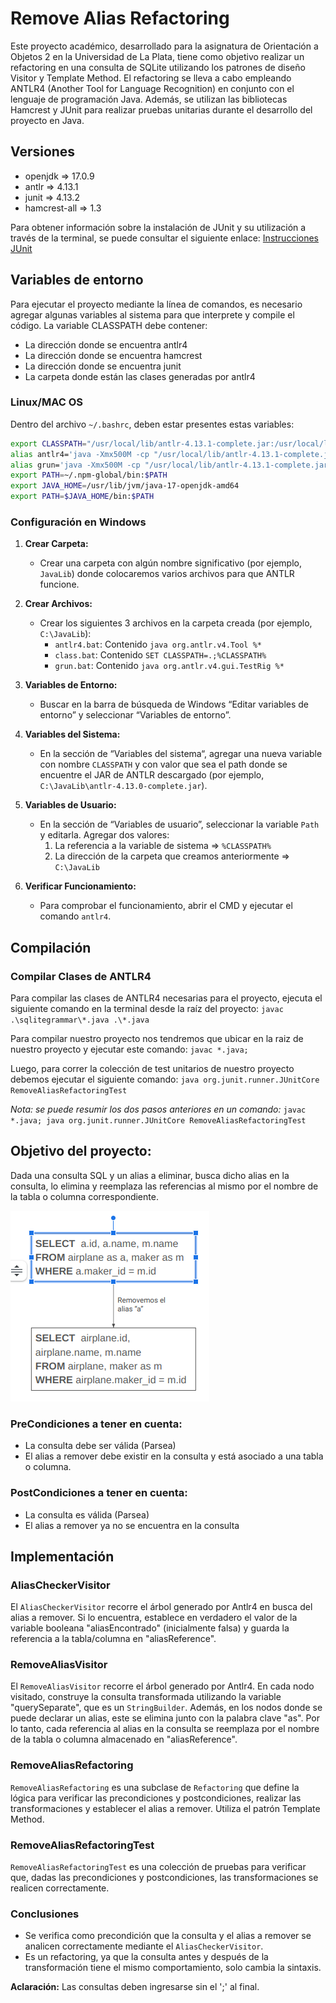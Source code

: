 # Remove Alias Refactoring

Este proyecto académico, desarrollado para la asignatura de Orientación a Objetos 2 en la Universidad de La Plata, tiene como objetivo realizar un refactoring en una consulta de SQLite utilizando los patrones de diseño Visitor y Template Method. El refactoring se lleva a cabo empleando ANTLR4 (Another Tool for Language Recognition) en conjunto con el lenguaje de programación Java. Además, se utilizan las bibliotecas Hamcrest y JUnit para realizar pruebas unitarias durante el desarrollo del proyecto en Java.

## Versiones

- openjdk => 17.0.9
- antlr => 4.13.1
- junit => 4.13.2
- hamcrest-all => 1.3

Para obtener información sobre la instalación de JUnit y su utilización a través de la terminal, se puede consultar el siguiente enlace: [Instrucciones JUnit](https://hikmetcakir.medium.com/how-to-run-test-classes-in-command-line-2322da70195f)

## Variables de entorno

Para ejecutar el proyecto mediante la línea de comandos, es necesario agregar algunas variables al sistema para que interprete y compile el código. La variable CLASSPATH debe contener:

- La dirección donde se encuentra antlr4
- La dirección donde se encuentra hamcrest
- La dirección donde se encuentra junit
- La carpeta donde están las clases generadas por antlr4

### Linux/MAC OS

Dentro del archivo `~/.bashrc`, deben estar presentes estas variables:

```bash
export CLASSPATH="/usr/local/lib/antlr-4.13.1-complete.jar:/usr/local/lib/junit"
alias antlr4='java -Xmx500M -cp "/usr/local/lib/antlr-4.13.1-complete.jar:$CLASSPATH"'
alias grun='java -Xmx500M -cp "/usr/local/lib/antlr-4.13.1-complete.jar:$CLASSPATH"'
export PATH=~/.npm-global/bin:$PATH
export JAVA_HOME=/usr/lib/jvm/java-17-openjdk-amd64
export PATH=$JAVA_HOME/bin:$PATH
```


### Configuración en Windows

1. **Crear Carpeta:**
   - Crear una carpeta con algún nombre significativo (por ejemplo, `JavaLib`) donde colocaremos varios archivos para que ANTLR funcione.

2. **Crear Archivos:**
   - Crear los siguientes 3 archivos en la carpeta creada (por ejemplo, `C:\JavaLib`):
      - `antlr4.bat`: Contenido `java org.antlr.v4.Tool %*`
      - `class.bat`: Contenido `SET CLASSPATH=.;%CLASSPATH%`
      - `grun.bat`: Contenido `java org.antlr.v4.gui.TestRig %*`

3. **Variables de Entorno:**
   - Buscar en la barra de búsqueda de Windows “Editar variables de entorno” y seleccionar “Variables de entorno”.

4. **Variables del Sistema:**
   - En la sección de “Variables del sistema“, agregar una nueva variable con nombre `CLASSPATH` y con valor que sea el path donde se encuentre el JAR de ANTLR descargado (por ejemplo, `C:\JavaLib\antlr-4.13.0-complete.jar`).

5. **Variables de Usuario:**
   - En la sección de “Variables de usuario”, seleccionar la variable `Path` y editarla. Agregar dos valores:
      1. La referencia a la variable de sistema => `%CLASSPATH%`
      2. La dirección de la carpeta que creamos anteriormente => `C:\JavaLib`

6. **Verificar Funcionamiento:**
   - Para comprobar el funcionamiento, abrir el CMD y ejecutar el comando `antlr4`.


## Compilación

### Compilar Clases de ANTLR4
Para compilar las clases de ANTLR4 necesarias para el proyecto, ejecuta el siguiente comando en la terminal desde la raíz del proyecto:
`javac .\sqlitegrammar\*.java .\*.java`

Para compilar nuestro proyecto nos tendremos que ubicar en la raiz de nuestro proyecto y ejecutar este comando:
`javac *.java;`

Luego, para correr la colección de test unitarios de nuestro proyecto debemos ejecutar el siguiente comando:
`java org.junit.runner.JUnitCore RemoveAliasRefactoringTest`

*Nota: se puede resumir los dos pasos anteriores  en un comando:*
`javac *.java; java org.junit.runner.JUnitCore RemoveAliasRefactoringTest`


## Objetivo del proyecto:

Dada una consulta SQL y un alias a eliminar, busca dicho alias en la consulta, lo elimina y reemplaza las referencias al mismo por el nombre de la tabla o columna correspondiente.

![Ejemplo](./imagenes/image.png)

### PreCondiciones a tener en cuenta:

- La consulta debe ser válida (Parsea)
- El alias a remover debe existir en la consulta y está asociado a una tabla o columna.

### PostCondiciones a tener en cuenta:

- La consulta es válida (Parsea)
- El alias a remover ya no se encuentra en la consulta

## Implementación

### AliasCheckerVisitor
El `AliasCheckerVisitor` recorre el árbol generado por Antlr4 en busca del alias a remover. Si lo encuentra, establece en verdadero el valor de la variable booleana "aliasEncontrado" (inicialmente falsa) y guarda la referencia a la tabla/columna en "aliasReference".

### RemoveAliasVisitor
El `RemoveAliasVisitor` recorre el árbol generado por Antlr4. En cada nodo visitado, construye la consulta transformada utilizando la variable "querySeparate", que es un `StringBuilder`. Además, en los nodos donde se puede declarar un alias, este se elimina junto con la palabra clave "as". Por lo tanto, cada referencia al alias en la consulta se reemplaza por el nombre de la tabla o columna almacenado en "aliasReference".

### RemoveAliasRefactoring
`RemoveAliasRefactoring` es una subclase de `Refactoring` que define la lógica para verificar las precondiciones y postcondiciones, realizar las transformaciones y establecer el alias a remover. Utiliza el patrón Template Method.

### RemoveAliasRefactoringTest
`RemoveAliasRefactoringTest` es una colección de pruebas para verificar que, dadas las precondiciones y postcondiciones, las transformaciones se realicen correctamente.

### Conclusiones
- Se verifica como precondición que la consulta y el alias a remover se analicen correctamente mediante el `AliasCheckerVisitor`.
- Es un refactoring, ya que la consulta antes y después de la transformación tiene el mismo comportamiento, solo cambia la sintaxis.

**Aclaración:** Las consultas deben ingresarse sin el ';' al final.


